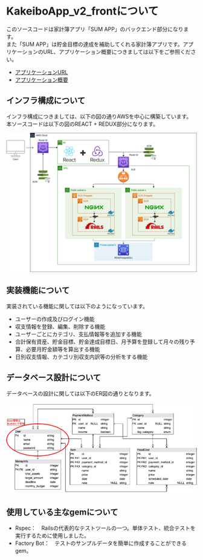 # KakeiboApp_v2_frontについて
このソースコードは家計簿アプリ「SUM APP」のバックエンド部分になります。
<br>
また「SUM APP」は貯金目標の達成を補助してくれる家計簿アプリです。アプリケーションのURL、アプリケーション概要につきましては以下をご参照ください。

- [アプリケーションURL](https://www.kakeibo-app.com/)
- [アプリケーション概要](https://www.kakeibo-app.com/tech_info)

## インフラ構成について
インフラ構成につきましては、以下の図の通りAWSを中心に構築しています。
<br>
本ソースコードは以下の図のREACT + REDUX部分になります。

<img width="800" alt="infra" src="./public/infra.png">

## 実装機能について
実装されている機能に関しては以下のようになっています。
- ユーザーの作成及びログイン機能
- 収支情報を登録、編集、削除する機能
- ユーザーごとにカテゴリ、支払情報等を追加する機能
- 合計保有資産、貯金目標、貯金達成目標日、月予算を登録して月々の残り予算、必要月貯金額等を算出する機能
- 日別収支情報、カテゴリ別収支内訳等の分析をする機能

## データベース設計について
データベースの設計に関しては以下のER図の通りとなります。

<img width="800" alt="ER" src="./public/ER.png">

## 使用している主なgemについて
- Rspec：　Railsの代表的なテストツールの一つ。単体テスト、統合テストを実行するために使用しました。
- Factory Bot：　テストのサンプルデータを簡単に作成することができるgem。